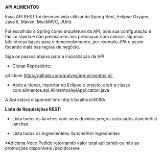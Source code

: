 **API ALIMENTOS**

Essa API REST foi desenvolvida utilizando Spring Boot, Eclipse Oxygen, Java 8, Maven, MockMVC, JUnit.

Foi escolhido o Spring como arquitetura da API, pois sua configuração é fácil e rápida e não precisamos nos preocupar com colocar algumas bibliotecas bases para o desenvolvimento, por exemplo JPA e assim focando mais nas regras de negócio.

Siga os passos abaixo para a inicialização da API.

- Clonar Repositório:

git clone https://github.com/gralves/api-alimentos.git

- Após a clonar, importar no Eclipse o projeto, abrir a classe com.alimentos.api.AlimentosApiApplication.java

A Api estará disponível em:
http://localhost:8080/

<b>Lista de Requisições REST:</b><br>

* Lista todos os lanches com seus devidos preços calculados
/lanche/list-lanches

* Lista todos os ingredientens
/lanche/list-ingredientes

*Adiciona Novo Pedido retornando valor total aplicando ou não as promoções disponíveis
/pedido/save



